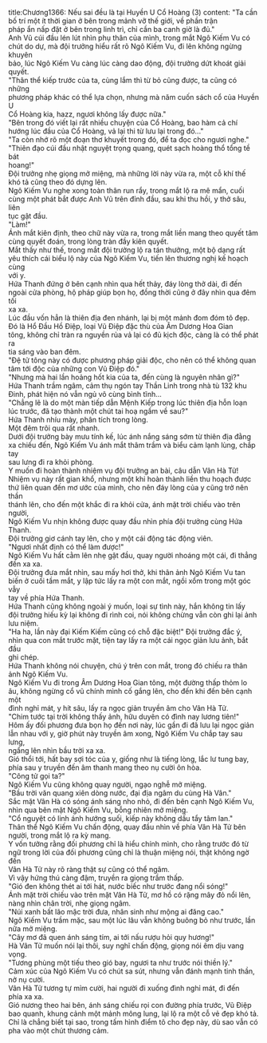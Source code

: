 title:Chương1366: Nếu sai đều là tại Huyền U Cổ Hoàng (3)
content:
"Ta cần bố trí một ít thời gian ở bên trong mảnh vỡ thế giới, về phần trận<br>pháp ẩn nấp đặt ở bên trong linh trì, chỉ cần ba canh giờ là đủ."<br>Anh Vũ cúi đầu lén lút nhìn phụ thân của mình, trong mắt Ngô Kiếm Vu có<br>chút do dự, mà đội trưởng hiểu rất rõ Ngô Kiếm Vu, đi lên không ngừng khuyên<br>bảo, lúc Ngô Kiếm Vu càng lúc càng dao động, đội trưởng dứt khoát giải quyết.<br>"Thân thể kiếp trước của ta, cùng lắm thì từ bỏ cũng được, ta cũng có những<br>phương pháp khác có thể lựa chọn, nhưng mà năm cuốn sách cổ của Huyền U<br>Cổ Hoàng kia, hazz, ngươi không lấy được nữa."<br>"Bên trong đó viết lại rất nhiều chuyện của Cổ Hoàng, bao hàm cả chí<br>hướng lúc đầu của Cổ Hoàng, vả lại thi từ lưu lại trong đó..."<br>"Ta còn nhớ rõ một đoạn thơ khuyết trong đó, để ta đọc cho ngươi nghe."<br>"Thiên đạo cúi đầu nhật nguyệt trọng quang, quét sạch hoàng thổ tổng tề bát<br>hoang!"<br>Đội trưởng nhẹ giọng mở miệng, mà những lời này vừa ra, một cỗ khí thế<br>khó tả cũng theo đó dựng lên.<br>Ngô Kiếm Vu nghe xong toàn thân run rẩy, trong mắt lộ ra mê mẩn, cuối<br>cùng một phát bắt được Anh Vũ trên đỉnh đầu, sau khi thu hồi, y thở sâu, liên<br>tục gật đầu.<br>"Làm!"<br>Ánh mắt kiên định, theo chữ này vừa ra, trong mắt liền mang theo quyết tâm<br>cùng quyết đoán, trong lòng tràn đầy kiên quyết.<br>Mắt thấy như thế, trong mắt đội trưởng lộ ra tán thưởng, một bộ dạng rất<br>yêu thích cái biểu lộ này của Ngô Kiếm Vu, tiến lên thương nghị kế hoạch cùng<br>với y.<br>Hứa Thanh đứng ở bên cạnh nhìn qua hết thảy, đáy lòng thở dài, đi đến<br>ngoài cửa phòng, hộ pháp giúp bọn họ, đồng thời cũng ở đây nhìn qua đêm tối<br>xa xa.<br>Lúc đầu vốn hẳn là thiên địa đen nhánh, lại bị một mảnh đom đóm tô đẹp.<br>Đó là Hổ Đầu Hồ Điệp, loại Vũ Điệp đặc thù của Âm Dương Hoa Gian<br>tông, không chỉ tràn ra nguyền rủa vả lại có đủ kịch độc, càng là có thể phát ra<br>tia sáng vào ban đêm.<br>"Đệ tử tông này có được phương pháp giải độc, cho nên có thể không quan<br>tâm tới độc của những con Vũ Điệp đó."<br>"Nhưng mà hai lần hoảng hốt kia của ta, đến cùng là nguyên nhân gì?"<br>Hứa Thanh trầm ngâm, cảm thụ ngón tay Thần Linh trong nhà tù 132 khu<br>Đinh, phát hiện nó vẫn ngủ vô cùng bình tĩnh...<br>"Chẳng lẽ là do một màn tiếp dẫn Mệnh Kiếp trong lúc thiên địa hỗn loạn<br>lúc trước, đã tạo thành một chút tai hoạ ngầm về sau?"<br>Hứa Thanh nhíu mày, phân tích trong lòng.<br>Một đêm trôi qua rất nhanh.<br>Dưới đội trưởng bày mưu tính kế, lúc ánh nắng sáng sớm từ thiên địa đằng<br>xa chiếu đến, Ngô Kiếm Vu ánh mắt thâm trầm và biểu cảm lạnh lùng, chắp tay<br>sau lưng đi ra khỏi phòng.<br>Y muốn đi hoàn thành nhiệm vụ đội trưởng an bài, câu dẫn Vân Hà Tử!<br>Nhiệm vụ này rất gian khổ, nhưng một khi hoàn thành liền thu hoạch được<br>thứ liên quan đến mơ ước của mình, cho nên đáy lòng của y cũng trở nên thần<br>thánh lên, cho đến một khắc đi ra khỏi cửa, ánh mặt trời chiếu vào trên người,<br>Ngô Kiếm Vu nhịn không được quay đầu nhìn phía đội trưởng cùng Hứa Thanh.<br>Đội trưởng giơ cánh tay lên, cho y một cái động tác động viên.<br>"Ngươi nhất định có thể làm được!"<br>Ngô Kiếm Vu hất cằm lên nhẹ gật đầu, quay người nhoáng một cái, đi thẳng<br>đến xa xa.<br>Đội trưởng đưa mắt nhìn, sau mấy hơi thở, khi thân ảnh Ngô Kiếm Vu tan<br>biến ở cuối tầm mắt, y lập tức lấy ra một con mắt, ngồi xổm trong một góc vẫy<br>tay về phía Hứa Thanh.<br>Hứa Thanh cũng không ngoài ý muốn, loại sự tình này, hắn không tin lấy<br>đội trưởng hiếu kỳ lại không đi rình coi, nói không chừng vẫn còn ghi lại ảnh<br>lưu niệm.<br>"Ha ha, lần này đại Kiếm Kiếm cũng có chỗ đặc biệt!" Đội trưởng đắc ý,<br>nhìn qua con mắt trước mặt, tiện tay lấy ra một cái ngọc giản lưu ảnh, bắt đầu<br>ghi chép.<br>Hứa Thanh không nói chuyện, chú ý trên con mắt, trong đó chiếu ra thân<br>ảnh Ngô Kiếm Vu.<br>Ngô Kiếm Vu đi trong Âm Dương Hoa Gian tông, một đường thấp thỏm lo<br>âu, không ngừng cổ vũ chính mình cố gắng lên, cho đến khi đến bên cạnh một<br>đình nghỉ mát, y hít sâu, lấy ra ngọc giản truyền âm cho Vân Hà Tử.<br>"Chim tước tại trời không thấy ảnh, hữu duyên có đình nay lương tiên!"<br>Hôm ấy đối phương đưa bọn họ đến nơi này, lúc gần đi đã lưu lại ngọc giản<br>lẫn nhau với y, giờ phút này truyền âm xong, Ngô Kiếm Vu chắp tay sau lưng,<br>ngẩng lên nhìn bầu trời xa xa.<br>Gió thổi tới, hất bay sợi tóc của y, giống như là tiếng lòng, lắc lư tung bay,<br>phía sau y truyền đến âm thanh mang theo nụ cười ôn hòa.<br>"Công tử gọi ta?"<br>Ngô Kiếm Vu cũng không quay người, ngạo nghễ mở miệng.<br>"Bầu trời văn quang xiên dòng nước, đại địa ngâm du cùng Hà Vân."<br>Sắc mặt Vân Hà có sóng ánh sáng nho nhỏ, đi đến bên cạnh Ngô Kiếm Vu,<br>nhìn qua bên mặt Ngô Kiếm Vu, bỗng nhiên mở miệng.<br>"Cổ nguyệt có linh ánh hướng suối, kiếp này không dấu tẩy tâm lan."<br>Thân thể Ngô Kiếm Vu chấn động, quay đầu nhìn về phía Vân Hà Tử bên<br>người, trong mắt lộ ra kỳ mang.<br>Y vốn tưởng rằng đối phương chỉ là hiểu chính mình, cho rằng trước đó từ<br>ngữ trong lời của đối phương cũng chỉ là thuận miệng nói, thật không ngờ đến<br>Vân Hà Tử này rõ ràng thật sự cũng có thể ngâm.<br>Vì vậy hứng thú càng đậm, truyền ra giọng trầm thấp.<br>"Gió đen không thét ai tới hát, nước biếc như trước đang nổi sóng!"<br>Ánh mặt trời chiếu vào trên mặt Vân Hà Tử, mơ hồ có rặng mây đỏ nổi lên,<br>nàng nhìn chân trời, nhẹ giọng ngâm.<br>"Núi xanh bất lão mặc trời đưa, nhân sinh như mộng ai đăng cao."<br>Ngô Kiếm Vu trầm mặc, sau một lúc lâu vẫn không buông bỏ như trước, lần<br>nữa mở miệng.<br>"Cây mơ đã quen ánh sáng tím, ai tới nấu rượu hỏi quy hương!"<br>Hà Vân Tử muốn nói lại thôi, suy nghĩ chấn động, giọng nói êm dịu vang<br>vọng.<br>"Tương phùng một tiếu theo gió bay, ngươi ta như trước nói thiền lý."<br>Cảm xúc của Ngô Kiếm Vu có chút sa sút, nhưng vẫn đánh mạnh tinh thần,<br>nở nụ cười.<br>Vân Hà Tử tương tự mỉm cười, hai người đi xuống đình nghỉ mát, đi đến<br>phía xa xa.<br>Gió nương theo hai bên, ánh sáng chiếu rọi con đường phía trước, Vũ Điệp<br>bao quanh, khung cảnh một mảnh mông lung, lại lộ ra một cỗ vẻ đẹp khó tả.<br>Chỉ là chẳng biết tại sao, trong tấm hình điểm tô cho đẹp này, dù sao vẫn có<br>pha vào một chút thương cảm.